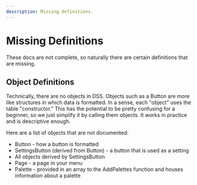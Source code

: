 ```yaml
---
description: Missing definitions.
---
```


# Missing Definitions

These docs are not complete, so naturally there are certain definitions that are missing.

## Object Definitions

Technically, there are no objects in DSS. Objects such as a Button are more like structures in which data is formatted. In a sense, each "object" uses the table "constructor." This has the potential to be pretty confusing for a beginner, so we just simplify it by calling them objects. It works in practice and is descriptive enough.

Here are a list of objects that are not documented:

* Button - how a button is formatted
* SettingsButton (derived from Button) - a button that is used as a setting
* All objects derived by SettingsButton
* Page - a page in your menu
* Palette - provided in an array to the AddPalettes function and houses information about a palette
